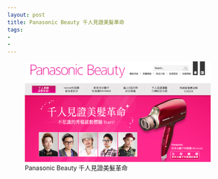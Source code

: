 ```yaml
---
layout: post
title: Panasonic Beauty 千人見證美髮革命
tags:
- 
- 
---
```


<figure>
	<a href="http://www.panasonicbeauty.com.tw/eh-na45/voice" target="_blank">
	<img src="/img/w3.png" alt="Panasonic Beauty 千人見證美髮革命"></a>
	<figcaption>Panasonic Beauty 千人見證美髮革命</figcaption>
</figure> 